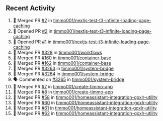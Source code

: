 ## Recent Activity

<!--START_SECTION:activity-->
1. 🎉 Merged PR [#2](https://github.com/timmo001/nextjs-test-t3-infinite-loading-page-caching/pull/2) in [timmo001/nextjs-test-t3-infinite-loading-page-caching](https://github.com/timmo001/nextjs-test-t3-infinite-loading-page-caching)
2. 💪 Opened PR [#2](https://github.com/timmo001/nextjs-test-t3-infinite-loading-page-caching/pull/2) in [timmo001/nextjs-test-t3-infinite-loading-page-caching](https://github.com/timmo001/nextjs-test-t3-infinite-loading-page-caching)
3. 💪 Opened PR [#1](https://github.com/timmo001/nextjs-test-t3-infinite-loading-page-caching/pull/1) in [timmo001/nextjs-test-t3-infinite-loading-page-caching](https://github.com/timmo001/nextjs-test-t3-infinite-loading-page-caching)
4. 🎉 Merged PR [#328](https://github.com/timmo001/workflows/pull/328) in [timmo001/workflows](https://github.com/timmo001/workflows)
5. 🎉 Merged PR [#160](https://github.com/timmo001/container-base/pull/160) in [timmo001/container-base](https://github.com/timmo001/container-base)
6. 🎉 Merged PR [#162](https://github.com/timmo001/container-base/pull/162) in [timmo001/container-base](https://github.com/timmo001/container-base)
7. 🎉 Merged PR [#3263](https://github.com/timmo001/system-bridge/pull/3263) in [timmo001/system-bridge](https://github.com/timmo001/system-bridge)
8. 🎉 Merged PR [#3264](https://github.com/timmo001/system-bridge/pull/3264) in [timmo001/system-bridge](https://github.com/timmo001/system-bridge)
9. 🗣 Commented on [#3265](https://github.com/timmo001/system-bridge/issues/3265) in [timmo001/system-bridge](https://github.com/timmo001/system-bridge)
10. 🎉 Merged PR [#7](https://github.com/timmo001/create-timmo-app/pull/7) in [timmo001/create-timmo-app](https://github.com/timmo001/create-timmo-app)
11. 🎉 Merged PR [#8](https://github.com/timmo001/create-timmo-app/pull/8) in [timmo001/create-timmo-app](https://github.com/timmo001/create-timmo-app)
12. 🎉 Merged PR [#58](https://github.com/timmo001/homeassistant-integration-goxlr-utility/pull/58) in [timmo001/homeassistant-integration-goxlr-utility](https://github.com/timmo001/homeassistant-integration-goxlr-utility)
13. 🎉 Merged PR [#60](https://github.com/timmo001/homeassistant-integration-goxlr-utility/pull/60) in [timmo001/homeassistant-integration-goxlr-utility](https://github.com/timmo001/homeassistant-integration-goxlr-utility)
14. 🎉 Merged PR [#61](https://github.com/timmo001/homeassistant-integration-goxlr-utility/pull/61) in [timmo001/homeassistant-integration-goxlr-utility](https://github.com/timmo001/homeassistant-integration-goxlr-utility)
15. 🎉 Merged PR [#62](https://github.com/timmo001/homeassistant-integration-goxlr-utility/pull/62) in [timmo001/homeassistant-integration-goxlr-utility](https://github.com/timmo001/homeassistant-integration-goxlr-utility)
<!--END_SECTION:activity-->
